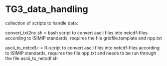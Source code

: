 # TG3_data_handling
collection of scripts to handle data:

convert_txt2nc.sh = bash script to convert ascii files into netcdf-flies according to ISIMIP standards, requires the file gridfile.template and npp.txt

ascii_to_netcdf.r = R-script to convert ascii files into netcdf-flies according to ISIMIP standards, requires the file npp.txt and needs to be run through the file ascii_to_netcdf.sh


